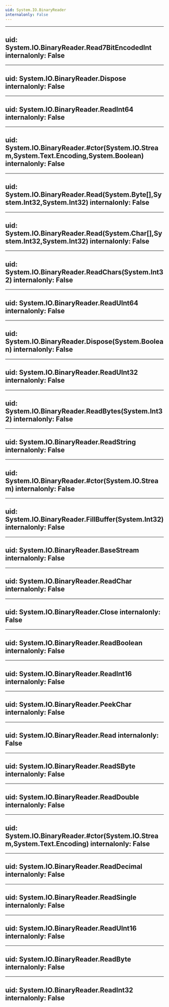 ```yaml
---
uid: System.IO.BinaryReader
internalonly: False
---
```


---
uid: System.IO.BinaryReader.Read7BitEncodedInt
internalonly: False
---

---
uid: System.IO.BinaryReader.Dispose
internalonly: False
---

---
uid: System.IO.BinaryReader.ReadInt64
internalonly: False
---

---
uid: System.IO.BinaryReader.#ctor(System.IO.Stream,System.Text.Encoding,System.Boolean)
internalonly: False
---

---
uid: System.IO.BinaryReader.Read(System.Byte[],System.Int32,System.Int32)
internalonly: False
---

---
uid: System.IO.BinaryReader.Read(System.Char[],System.Int32,System.Int32)
internalonly: False
---

---
uid: System.IO.BinaryReader.ReadChars(System.Int32)
internalonly: False
---

---
uid: System.IO.BinaryReader.ReadUInt64
internalonly: False
---

---
uid: System.IO.BinaryReader.Dispose(System.Boolean)
internalonly: False
---

---
uid: System.IO.BinaryReader.ReadUInt32
internalonly: False
---

---
uid: System.IO.BinaryReader.ReadBytes(System.Int32)
internalonly: False
---

---
uid: System.IO.BinaryReader.ReadString
internalonly: False
---

---
uid: System.IO.BinaryReader.#ctor(System.IO.Stream)
internalonly: False
---

---
uid: System.IO.BinaryReader.FillBuffer(System.Int32)
internalonly: False
---

---
uid: System.IO.BinaryReader.BaseStream
internalonly: False
---

---
uid: System.IO.BinaryReader.ReadChar
internalonly: False
---

---
uid: System.IO.BinaryReader.Close
internalonly: False
---

---
uid: System.IO.BinaryReader.ReadBoolean
internalonly: False
---

---
uid: System.IO.BinaryReader.ReadInt16
internalonly: False
---

---
uid: System.IO.BinaryReader.PeekChar
internalonly: False
---

---
uid: System.IO.BinaryReader.Read
internalonly: False
---

---
uid: System.IO.BinaryReader.ReadSByte
internalonly: False
---

---
uid: System.IO.BinaryReader.ReadDouble
internalonly: False
---

---
uid: System.IO.BinaryReader.#ctor(System.IO.Stream,System.Text.Encoding)
internalonly: False
---

---
uid: System.IO.BinaryReader.ReadDecimal
internalonly: False
---

---
uid: System.IO.BinaryReader.ReadSingle
internalonly: False
---

---
uid: System.IO.BinaryReader.ReadUInt16
internalonly: False
---

---
uid: System.IO.BinaryReader.ReadByte
internalonly: False
---

---
uid: System.IO.BinaryReader.ReadInt32
internalonly: False
---
